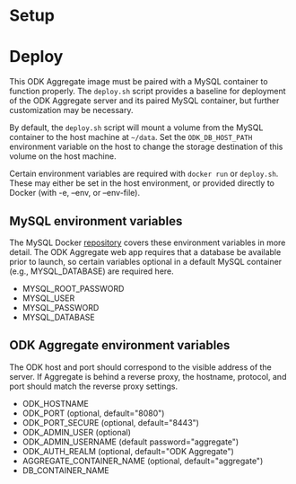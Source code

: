 # Setup

# Deploy
This ODK Aggregate image must be paired with a MySQL container to function properly. The `deploy.sh` script provides a baseline for deployment of the ODK Aggregate server and its paired MySQL container, but further customization may be necessary.

By default, the `deploy.sh` script will mount a volume from the MySQL container to the host machine at `~/data`. Set the `ODK_DB_HOST_PATH` environment variable on the host to change the storage destination of this volume on the host machine.

Certain environment variables are required with `docker run` or `deploy.sh`. These may either be set in the host environment, or provided directly to Docker (with -e, –env, or –env-file).

## MySQL environment variables
The MySQL Docker [repository](https://hub.docker.com/_/mysql/) covers these environment variables in more detail. The ODK Aggregate web app requires that a database be available prior to launch, so certain variables optional in a default MySQL container (e.g., MYSQL_DATABASE) are required here.
* MYSQL_ROOT_PASSWORD
* MYSQL_USER
* MYSQL_PASSWORD
* MYSQL_DATABASE

## ODK Aggregate environment variables
The ODK host and port should correspond to the visible address of the server. If Aggregate is behind a reverse proxy, the hostname, protocol, and port should match the reverse proxy settings.

* ODK_HOSTNAME
* ODK_PORT (optional, default="8080")
* ODK_PORT_SECURE (optional, default="8443")
* ODK_ADMIN_USER (optional)
* ODK_ADMIN_USERNAME (default password="aggregate")
* ODK_AUTH_REALM (optional, default="ODK Aggregate")
* AGGREGATE_CONTAINER_NAME (optional, default="aggregate")
* DB_CONTAINER_NAME
